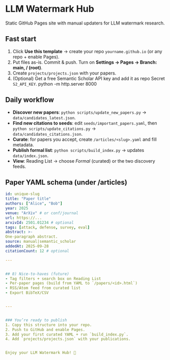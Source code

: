 
# LLM Watermark Hub
Static GitHub Pages site with manual updaters for LLM watermark research.


## Fast start
1. Click **Use this template** → create your repo `yourname.github.io` (or any repo + enable Pages).
2. Put files as-is. Commit & push. Turn on **Settings → Pages → Branch: main, / (root)**.
3. Create `projects/projects.json` with your papers.
4. (Optional) Get a free Semantic Scholar API key and add it as repo Secret `S2_API_KEY`.
python -m http.server 8000

## Daily workflow
- **Discover new papers**: `python scripts/update_new_papers.py` → `data/candidates_latest.json`.
- **Find new citations to seeds**: edit `seeds/important_papers.yaml`, then `python scripts/update_citations.py` → `data/candidates_citations.json`.
- **Curate**: for papers you accept, create `/articles/<slug>.yaml` and fill metadata.
- **Publish formal list**: `python scripts/build_index.py` → updates `data/index.json`.
- **View**: Reading List → choose *Formal* (curated) or the two discovery feeds.


## Paper YAML schema (under /articles)
```yaml
id: unique-slug
title: "Paper title"
authors: ["Alice", "Bob"]
year: 2025
venue: "ArXiv" # or conf/journal
url: https://...
arxivId: 2501.01234 # optional
tags: [attack, defense, survey, eval]
abstract: >-
One-paragraph abstract.
source: manual|semantic_scholar
addedAt: 2025-09-28
citationCount: 12 # optional

---


## 8) Nice-to-haves (future)
- Tag filters + search box on Reading List
- Per-paper pages (build from YAML to `/papers/<id>.html`)
- RSS/Atom feed from curated list
- Export BibTeX/CSV


---


### You’re ready to publish
1. Copy this structure into your repo.
2. Push to GitHub and enable Pages.
3. Add your first curated YAML + run `build_index.py`.
4. Add `projects/projects.json` with your publications.


Enjoy your LLM Watermark Hub! 🚀